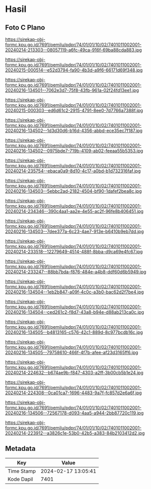 # Hasil

## Foto C Plano

https://sirekap-obj-formc.kpu.go.id/7691/pemilu/pdpr/74/01/01/10/02/7401011002001-20240214-213303--08057119-a6fc-49ca-916f-69ba88cda883.jpg

https://sirekap-obj-formc.kpu.go.id/7691/pemilu/pdpr/74/01/01/10/02/7401011002001-20240215-000514--e52d3794-fa90-4b3d-a9f6-66171d69f348.jpg

https://sirekap-obj-formc.kpu.go.id/7691/pemilu/pdpr/74/01/01/10/02/7401011002001-20240216-134501--7062e3d7-75f8-43fb-961a-02f24fd13ee1.jpg

https://sirekap-obj-formc.kpu.go.id/7691/pemilu/pdpr/74/01/01/10/02/7401011002001-20240215-000303--ed6d61c2-2915-4791-8ee0-7d7766a7388f.jpg

https://sirekap-obj-formc.kpu.go.id/7691/pemilu/pdpr/74/01/01/10/02/7401011002001-20240216-134502--1d3d30d6-b16d-4356-abbd-ece35ec7f187.jpg

https://sirekap-obj-formc.kpu.go.id/7691/pemilu/pdpr/74/01/01/10/02/7401011002001-20240216-134502--0975bde7-719b-4109-ab02-feeaa55b5353.jpg

https://sirekap-obj-formc.kpu.go.id/7691/pemilu/pdpr/74/01/01/10/02/7401011002001-20240214-235754--ebaca0a9-8d10-4c17-a0bd-b1d732316faf.jpg

https://sirekap-obj-formc.kpu.go.id/7691/pemilu/pdpr/74/01/01/10/02/7401011002001-20240216-134503--5ebbc2ad-2182-4504-bf90-1dafef2bea8c.jpg

https://sirekap-obj-formc.kpu.go.id/7691/pemilu/pdpr/74/01/01/10/02/7401011002001-20240214-234346--390c4aa1-aa2e-4e55-ac2f-96fe8b406451.jpg

https://sirekap-obj-formc.kpu.go.id/7691/pemilu/pdpr/74/01/01/10/02/7401011002001-20240216-134503--7dee377a-6c23-4ae7-913e-b6410b9eb7dd.jpg

https://sirekap-obj-formc.kpu.go.id/7691/pemilu/pdpr/74/01/01/10/02/7401011002001-20240214-233518--12279649-4514-488f-8bba-d9ca69e4fc67.jpg

https://sirekap-obj-formc.kpu.go.id/7691/pemilu/pdpr/74/01/01/10/02/7401011002001-20240214-233247--88bb7bda-f876-484e-a4b8-ddf60d6b5949.jpg

https://sirekap-obj-formc.kpu.go.id/7691/pemilu/pdpr/74/01/01/10/02/7401011002001-20240216-134504--1eb2b847-a09f-4c0c-a3b0-bac62d2f7be4.jpg

https://sirekap-obj-formc.kpu.go.id/7691/pemilu/pdpr/74/01/01/10/02/7401011002001-20240216-134504--ced261c2-f8d7-43a8-b94e-d88ab213ca0c.jpg

https://sirekap-obj-formc.kpu.go.id/7691/pemilu/pdpr/74/01/01/10/02/7401011002001-20240216-134505--b4813165-c576-42c1-889d-8c977bcdb16c.jpg

https://sirekap-obj-formc.kpu.go.id/7691/pemilu/pdpr/74/01/01/10/02/7401011002001-20240216-134505--79758610-466f-4f7b-afee-af23d3165ff6.jpg

https://sirekap-obj-formc.kpu.go.id/7691/pemilu/pdpr/74/01/01/10/02/7401011002001-20240214-224632--b674ae9b-f847-4303-a2ff-3b00cb5b1e24.jpg

https://sirekap-obj-formc.kpu.go.id/7691/pemilu/pdpr/74/01/01/10/02/7401011002001-20240214-224308--0ca01ca7-1696-4483-9a7f-fc857d2e6a6f.jpg

https://sirekap-obj-formc.kpu.go.id/7691/pemilu/pdpr/74/01/01/10/02/7401011002001-20240216-134506--72567178-d093-4aa5-a944-2bb87720c119.jpg

https://sirekap-obj-formc.kpu.go.id/7691/pemilu/pdpr/74/01/01/10/02/7401011002001-20240214-223912--a3826c1e-53b0-42b5-a383-84b2103412d2.jpg


## Metadata

| Key        | Value               |
| ---------- | ------------------- |
| Time Stamp | 2024-02-17 13:05:41 |
| Kode Dapil | 7401                |



